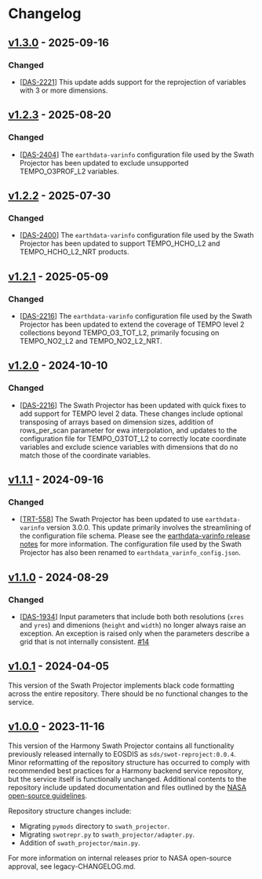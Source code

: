 # Changelog

## [v1.3.0] - 2025-09-16

### Changed

- [[DAS-2221](https://bugs.earthdata.nasa.gov/browse/DAS-2221)]
  This update adds support for the reprojection of variables with 3 or more
  dimensions.

## [v1.2.3] - 2025-08-20

### Changed

- [[DAS-2404](https://bugs.earthdata.nasa.gov/browse/DAS-2404)]
  The `earthdata-varinfo` configuration file used by the Swath Projector has
  been updated to exclude unsupported TEMPO_O3PROF_L2 variables.

## [v1.2.2] - 2025-07-30

### Changed

- [[DAS-2400](https://bugs.earthdata.nasa.gov/browse/DAS-2400)]
  The `earthdata-varinfo` configuration file used by the Swath Projector has
  been updated to support TEMPO_HCHO_L2 and TEMPO_HCHO_L2_NRT products.

## [v1.2.1] - 2025-05-09

### Changed

- [[DAS-2216](https://bugs.earthdata.nasa.gov/browse/DAS-2216)]
  The `earthdata-varinfo` configuration file used by the Swath Projector has
  been updated to extend the coverage of TEMPO level 2 collections beyond
  TEMPO_O3_TOT_L2, primarily focusing on TEMPO_NO2_L2 and TEMPO_NO2_L2_NRT.

## [v1.2.0] - 2024-10-10

### Changed

- [[DAS-2216](https://bugs.earthdata.nasa.gov/browse/DAS-2216)]
  The Swath Projector has been updated with quick fixes to add support for TEMPO level 2 data. These changes include optional transposing of arrays based on dimension sizes, addition of rows_per_scan parameter for ewa interpolation, and updates to the configuration file for TEMPO_O3TOT_L2 to correctly locate coordinate variables and exclude science variables with dimensions that do no match those of the coordinate variables.

## [v1.1.1] - 2024-09-16

### Changed

- [[TRT-558](https://bugs.earthdata.nasa.gov/browse/TRT-558)]
  The Swath Projector has been updated to use `earthdata-varinfo` version 3.0.0.
  This update primarily involves the streamlining of the configuration file
  schema. Please see the
  [earthdata-varinfo release notes](https://github.com/nasa/earthdata-varinfo/releases/tag/3.0.0)
  for more information. The configuration file used by the Swath Projector has
  also been renamed to `earthdata_varinfo_config.json`.

## [v1.1.0] - 2024-08-29

### Changed

- [[DAS-1934](https://bugs.earthdata.nasa.gov/browse/DAS-1934)]
  Input parameters that include both both resolutions (`xres` and `yres`) and
  dimenions (`height` and `width`) no longer always raise an exception. An
  exception is raised only when the parameters describe a grid that is not
  internally consistent. [#14](https://github.com/nasa/harmony-swath-projector/pull/14)

## [v1.0.1] - 2024-04-05

This version of the Swath Projector implements black code formatting across the
entire repository. There should be no functional changes to the service.

## [v1.0.0] - 2023-11-16

This version of the Harmony Swath Projector contains all functionality
previously released internally to EOSDIS as `sds/swot-reproject:0.0.4`.
Minor reformatting of the repository structure has occurred to comply with
recommended best practices for a Harmony backend service repository, but the
service itself is functionally unchanged. Additional contents to the repository
include updated documentation and files outlined by the
[NASA open-source guidelines](https://code.nasa.gov/#/guide).

Repository structure changes include:

- Migrating `pymods` directory to `swath_projector`.
- Migrating `swotrepr.py` to `swath_projector/adapter.py`.
- Addition of `swath_projector/main.py`.

For more information on internal releases prior to NASA open-source approval,
see legacy-CHANGELOG.md.

[v1.3.0]: (https://github.com/nasa/harmony-swath-projector/releases/tag/1.3.0)
[v1.2.3]: (https://github.com/nasa/harmony-swath-projector/releases/tag/1.2.3)
[v1.2.2]: (https://github.com/nasa/harmony-swath-projector/releases/tag/1.2.2)
[v1.2.1]: (https://github.com/nasa/harmony-swath-projector/releases/tag/1.2.1)
[v1.2.0]: (https://github.com/nasa/harmony-swath-projector/releases/tag/1.2.0)
[v1.1.1]: (https://github.com/nasa/harmony-swath-projector/releases/tag/1.1.1)
[v1.1.0]: (https://github.com/nasa/harmony-swath-projector/releases/tag/1.1.0)
[v1.0.1]: (https://github.com/nasa/harmony-swath-projector/releases/tag/1.0.1)
[v1.0.0]: (https://github.com/nasa/harmony-swath-projector/releases/tag/1.0.0)
